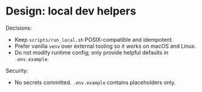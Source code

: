 <!-- OPENSPEC:START -->
# Design: local dev helpers

Decisions:

- Keep `scripts/run_local.sh` POSIX-compatible and idempotent.
- Prefer vanilla `venv` over external tooling so it works on macOS and Linux.
- Do not modify runtime config; only provide helpful defaults in `.env.example`.

Security:

- No secrets committed. `.env.example` contains placeholders only.

<!-- OPENSPEC:END -->